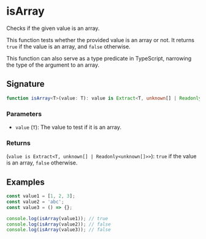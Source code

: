 # isArray

Checks if the given value is an array.

This function tests whether the provided value is an array or not.
It returns `true` if the value is an array, and `false` otherwise.

This function can also serve as a type predicate in TypeScript, narrowing the type of the argument to an array.

## Signature

```typescript
function isArray<T>(value: T): value is Extract<T, unknown[] | Readonly<unknown[]>>;
```

### Parameters

- `value` (`T`): The value to test if it is an array.

### Returns

(`value is Extract<T, unknown[] | Readonly<unknown[]>>`): `true` if the value is an array, `false` otherwise.

## Examples

```typescript
const value1 = [1, 2, 3];
const value2 = 'abc';
const value3 = () => {};

console.log(isArray(value1)); // true
console.log(isArray(value2)); // false
console.log(isArray(value3)); // false
```
